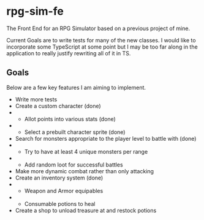 # rpg-sim-fe
The Front End for an RPG Simulator based on a previous project of mine.

Current Goals are to write tests for many of the new classes. I would like to incorporate some TypeScript at some point but I may be too far along in the application to really justify rewriting all of it in TS. 

## Goals
Below are a few key features I am aiming to implement.
- Write more tests
- Create a custom character (done)
- - Allot points into various stats (done)
- - Select a prebuilt character sprite (done)
- Search for monsters appropriate to the player level to battle with (done)
- - Try to have at least 4 unique monsters per range
- - Add random loot for successful battles
- Make more dynamic combat rather than only attacking
- Create an inventory system (done)
- - Weapon and Armor equipables
- - Consumable potions to heal
- Create a shop to unload treasure at and restock potions
